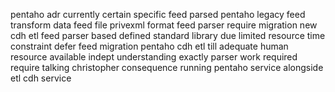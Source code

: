 pentaho adr currently certain specific feed parsed pentaho legacy feed transform data feed file privexml format feed parser require migration new cdh etl feed parser based defined standard library due limited resource time constraint defer feed migration pentaho cdh etl till adequate human resource available indept understanding exactly parser work required require talking christopher consequence running pentaho service alongside etl cdh service